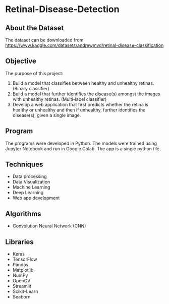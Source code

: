 # Retinal-Disease-Detection

## About the Dataset

The dataset can be downloaded from https://www.kaggle.com/datasets/andrewmvd/retinal-disease-classification

## Objective

The purpose of this project:
1. Build a model that classifies between healthy and unhealthy retinas. (Binary classifier)
2. Build a model that further identifies the disease(s) amongst the images with unhealthy retinas. (Multi-label classifier)
3. Develop a web application that first predicts whether the retina is healthy or unhealthy and then if unhealthy, further identifies the disease(s), given a single image. 

## Program

The programs were developed in Python. The models were trained using Jupyter Notebook and run in Google Colab. The app is a single python file. 

## Techniques

   - Data processing
   - Data Visualization
   - Machine Learning
   - Deep Learning 
   - Web app development 

## Algorithms 

   - Convolution Neural Network (CNN)  

## Libraries
  
   - Keras
   - TensorFlow
   - Pandas
   - Matplotlib
   - NumPy
   - OpenCV
   - Streamlit
   - Scikit-Learn
   - Seaborn
